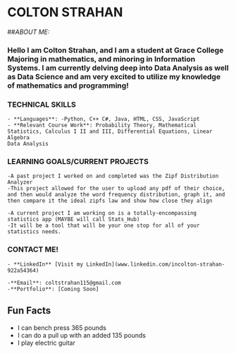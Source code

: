 # **COLTON STRAHAN**

##*ABOUT ME:*
### Hello I am Colton Strahan, and I am a student at Grace College Majoring in mathematics, and minoring in Information Systems. I am currently delving deep into Data Analysis as well as Data Science and am very excited to utilize my knowledge of mathematics and programming!

### TECHNICAL SKILLS 
    - **Languages**: -Python, C++ C#, Java, HTML, CSS, JavaScript
    - **Relevant Course Work**: Probability Theory, Mathematical Statistics, Calculus I II and III, Differential Equations, Linear Algebra 
    Data Analysis

### LEARNING GOALS/CURRENT PROJECTS
    -A past project I worked on and completed was the Zipf Distribution Analyzer 
    -This project allowed for the user to upload any pdf of their choice, and then would analyze the word frequency distribution, graph it, and then compare it the ideal zipfs law and show how close they align

    -A current project I am working on is a totally-encompassing statistics app (MAYBE will call Stats_Hub)
    -It will be a tool that will be your one stop for all of your statistics needs. 

### CONTACT ME!
    - **LinkedIn** [Visit my LinkedIn](www.linkedin.com/incolton-strahan-922a54364)

    -**Email**: coltstrahan115@gmail.com 
    -**Portfolio**: [Coming Soon]

## Fun Facts 
- I can bench press 365 pounds
- I can do a pull up with an added 135 pounds
- I play electric guitar 



